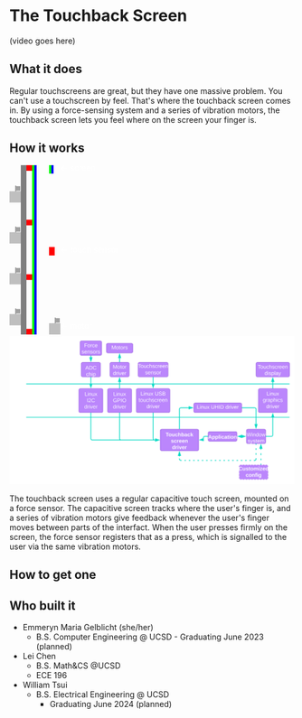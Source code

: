 # The Touchback Screen

(video goes here)

## What it does

Regular touchscreens are great, but they have one massive problem.  You can't use a touchscreen by feel.  That's where the touchback screen comes in.  By using a force-sensing system and a series of vibration motors, the touchback screen lets you feel where on the screen your finger is.

## How it works

<svg height=300 width=200>
	<rect x = 40 y = 0 width=4 height=300 style="fill:rgb(0,255,0)" />
	<rect x = 44 y = 0 width=4 height=300 style="fill:rgb(0,0,255)" />
	<rect x=30 y=0 width=10 height=10 style="fill:rgb(255,0,0)"/>
	<rect x=30 y=96.6 width=10 height=10 style="fill:rgb(255,0,0)"/>
	<rect x=30 y=193.3 width=10 height=10 style="fill:rgb(255,0,0)"/>
	<rect x=30 y=290 width=10 height=10 style="fill:rgb(255,0,0)"/>
	<rect x=20 y=0 width=10 height=300 style="fill:rgb(127,127,127)"/>
	<rect x=10 y=36.25 width=2 height=20 style="fill:rgb(160,160,160)"/>
	<rect x=10 y=37.25 width=9 height=8 style="fill:rgb(160,160,160)"/>
	<rect x=0 y=46.25 width=20 height=20 style="fill:rgb(191,191,191)"/>
	<rect x=10 y=108.75 width=2 height=20 style="fill:rgb(160,160,160)"/>
	<rect x=10 y=109.75 width=9 height=8 style="fill:rgb(160,160,160)"/>
	<rect x=0 y=118.75 width=20 height=20 style="fill:rgb(191,191,191)"/>
	<rect x=10 y=181.25 width=2 height=20 style="fill:rgb(160,160,160)"/>
	<rect x=10 y=182.25 width=9 height=8 style="fill:rgb(160,160,160)"/>
	<rect x=0 y=191.25 width=20 height=20 style="fill:rgb(191,191,191)"/>
	<rect x=10 y=253.75 width=2 height=20 style="fill:rgb(160,160,160)"/>
	<rect x=10 y=254.75 width=9 height=8 style="fill:rgb(160,160,160)"/>
	<rect x=0 y=263.75 width=20 height=20 style="fill:rgb(191,191,191)"/>
	<rect x=70 y=0 width=4 height=15 style="fill:rgb(0,255,0)"/>
	<rect x=74 y=0 width=4 height=15 style="fill:rgb(0,0,255)"/>
	<text x=90 y=10 fill="white">&lt;- screen</text>
	<rect x=70 y=145 width=10 height=15 style="fill:rgb(255,0,0)"/>
	<text x=90 y=155 fill="white">&lt;- touch sensor</text>
	<rect x=80 y=270 width=2 height=20 style="fill:rgb(160,160,160)"/>
	<rect x=80 y=271 width=9 height=8 style="fill:rgb(160,160,160)"/>
	<rect x=70 y=280 width=20 height=20 style="fill:rgb(191,191,191)"/>
	<text x=90 y=290 fill="white">&lt;- motor</text>
</svg>

<img src=software.svg />

The touchback screen uses a regular capacitive touch screen, mounted on a force sensor.  The capacitive screen tracks where the user's finger is, and a series of vibration motors give feedback whenever the user's finger moves between parts of the interfact.  When the user presses firmly on the screen, the force sensor registers that as a press, which is signalled to the user via the same vibration motors.

## How to get one

## Who built it

- Emmeryn Maria Gelblicht (she/her)
  - B.S. Computer Engineering @ UCSD
		- Graduating June 2023 (planned)
- Lei Chen
	- B.S. Math&CS @UCSD
	- ECE 196 
- William Tsui
  - B.S. Electrical Engineering @ UCSD
	  - Graduating June 2024 (planned)